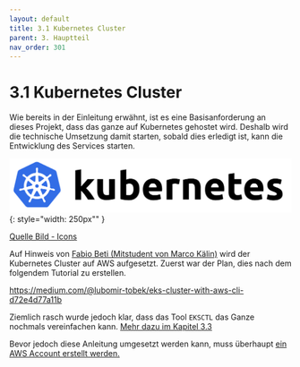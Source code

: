```yaml
---
layout: default
title: 3.1 Kubernetes Cluster
parent: 3. Hauptteil
nav_order: 301
---
```


# 3.1 Kubernetes Cluster

Wie bereits in der Einleitung erwähnt, ist es eine Basisanforderung an dieses Projekt, dass das ganze auf Kubernetes gehostet wird.
Deshalb wird die technische Umsetzung damit starten, sobald dies erledigt ist, kann die Entwicklung des Services starten.

![Kubernetes](../ressources/images/kubernetes/logo.png){: style="width: 250px"" }

[Quelle Bild - Icons](../anhang/600-quellen.html#64-icons)

Auf Hinweis von [Fabio Beti (Mitstudent von Marco Kälin)](https://github.com/fo-b) wird der Kubernetes Cluster auf AWS aufgesetzt.
Zuerst war der Plan, dies nach dem folgendem Tutorial zu erstellen.

<https://medium.com/@lubomir-tobek/eks-cluster-with-aws-cli-d72e4d77a11b>

Ziemlich rasch wurde jedoch klar, dass das Tool `EKSCTL` das Ganze nochmals vereinfachen kann.
[Mehr dazu im Kapitel 3.3](./303-cluster-erstellen.html)

Bevor jedoch diese Anleitung umgesetzt werden kann, muss überhaupt [ein AWS Account erstellt werden.](./302-aws-informationen.html)
